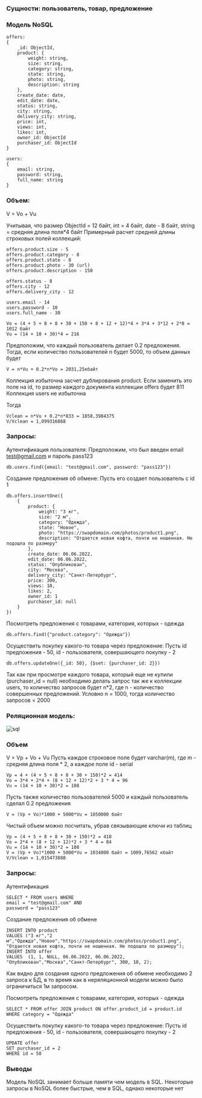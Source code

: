### Сущности: пользователь, товар, предложение

### Модель NoSQL
```
offers:
{
	_id: ObjectId,
	product: {
		weight: string,
		size: string,
		category: string,
		state: string,
		photo: string,
		description: string
	},
	create_date: date,
	edit_date: date,
	status: string,
	city: string,
	delivery_city: string,
	price: int,
	views: int, 
	likes: int,
	owner_id: ObjectId
	purchaser_id: ObjectId
}

users:
{
	email: string,
	password: string,
	full_name: string
}
```
### Объем:
V = Vo + Vu

Учитывая, что размер ObjectId = 12 байт, int = 4 байт, date - 8 байт, string = средняя длина поля*4 байт
Примерный расчет средней длины строковых полей коллекций:
```
offers.product.size - 5
offers.product.category - 8
offers.product.state - 8
offers.product.photo - 30 (url)
offers.product.description - 150

offers.status - 8
offers.city - 12
offers.delivery_city - 12

users.email - 14
users.password - 10
users.full_name - 30

Vo = (4 + 5 + 8 + 8 + 30 + 150 + 8 + 12 + 12)*4 + 3*4 + 3*12 + 2*8 = 1012 байт
Vu = (14 + 10 + 30)*4 = 216
```

Предположим, что каждый пользователь делает 0.2 предложения. Тогда, если количество пользователей n будет 5000, то объем данных будет

```V = n*Vu + 0.2*n*Vo = 2031,25кбайт```

Коллекция избыточна засчет дублирования product. Если заменить это поле на id, то размер каждого документа коллекции offers будет 811
Коллекция users не избыточна

Тогда 
```
Vclean = n*Vu + 0.2*n*833 = 1858,3984375
V/Vclean = 1,099316868
```

### Запросы:
Аутентификация пользователя:
Предположим, что был введен email test@gmail.com и пароль pass123
```
db.users.find({email: "test@gmail.com", password: "pass123"})
```

Создание предложения об обмене:
Пусть его создает пользователь с id 1
```
db.offers.insertOne({
	{
		product: {
			weight: "3 кг",
			size: "2 м",
			category: "Одежда",
			state: "Новое",
			photo: "https://swapdomain.com/photos/product1.png",
			description: "Отдается новая кофта, почти не ношенная. Не подошла по размеру"
		},
		create_date: 06.06.2022,
		edit_date: 06.06.2022,
		status: "Опубликован",
		city: "Москва",
		delivery_city: "Санкт-Петербург",
		price: 300,
		views: 10, 
		likes: 2,
		owner_id: 1
		purchaser_id: null
	}
})
```
Посмотреть предложения с товарами, категория, которых - одежда
```
db.offers.find({"product.category": "Одежда"})
```

Осуществить покупку какого-то товара через предложение:
Пусть id предложения - 50, id - пользователя, совершающего покупку - 2
```
db.offers.updateOne({_id: 50}, {$set: {purchaser_id: 2}})
```
Так как при просмотре каждого товара, который еще не купили (purchaser_id = null) необходимо делать запрос так же к коллекции users, то количество запросов будет n*2, где n - количество совершенных предложений. Условно n = 1000, тогда количество запросов = 2000

### Реляционная модель:
![sql](https://user-images.githubusercontent.com/54910797/203839980-bc8524cd-a4da-465a-b719-9437b4446cb3.png)

### Объем
V = Vp + Vo + Vu
Пусть каждое строковое поле будет varchar(m), где m - средняя длина поля * 2, а каждое поле id - serial
```
Vp = 4 + (4 + 5 + 8 + 8 + 30 + 150)*2 = 414
Vo = 3*4 + 2*4 + (8 + 12 + 12)*2 + 3 * 4 = 96
Vu = (14 + 10 + 30)*2 = 108
```
Пусть также количество пользователей 5000 и каждый пользователь сделал 0.2 предложения
```
V = (Vp + Vo)*1000 + 5000*Vu = 1050000 байт
```
Чистый объем можно посчитать, убрав связывающие ключи из таблиц
```
Vp = (4 + 5 + 8 + 8 + 30 + 150)*2 = 410
Vo = 2*4 + (8 + 12 + 12)*2 + 3 * 4 = 84
Vu = (14 + 10 + 30)*2 = 108
V = (Vp + Vo)*1000 + 5000*Vu = 1034000 байт = 1009,76562 кбайт
V/Vclean = 1,015473888
```

### Запросы:

Аутентификация
```
SELECT * FROM users WHERE
email = "test@gmail.com" AND
password = "pass123"
````

Создание предложения об обмене
```
INSERT INTO product
VALUES ("3 кг","2 м","Одежда","Новое","https://swapdomain.com/photos/product1.png", "Отдается новая кофта, почти не ношенная. Не подошла по размеру");
INSERT INTO offer
VALUES  (1, 1, NULL, 06.06.2022, 06.06.2022, "Опубликован","Москва","Санкт-Петербург", 300, 10, 2);
```

Как видно для создания одного предложения об обмене необходимо 2 запроса к БД, в то время как в неряляционной модели можно было ограничиться 1м запросом.

Посмотреть предложения с товарами, категория, которых - одежда
```
SELECT * FROM offer JOIN product ON offer.product_id = product.id
WHERE category = "Одежда"
```
Осуществить покупку какого-то товара через предложение:
Пусть id предложения - 50, id - пользователя, совершающего покупку - 2
```
UPDATE offer
SET purchaser_id = 2
WHERE id = 50
```

### Выводы
Модель NoSQL занимает больше памяти чем модель в SQL. Некоторые запросы в NoSQL более быстрые, чем в SQL, однако некоторые нет 


